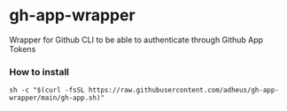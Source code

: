 # gh-app-wrapper
Wrapper for Github CLI to be able to authenticate through Github App Tokens

### How to install

```
sh -c "$(curl -fsSL https://raw.githubusercontent.com/adheus/gh-app-wrapper/main/gh-app.sh)"
```
